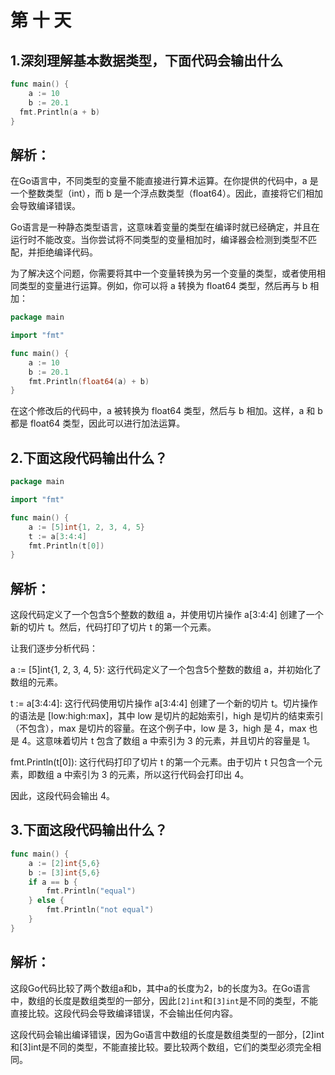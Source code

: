 # 第 十 天

## 1.深刻理解基本数据类型，下面代码会输出什么

```go
func main() {
	a := 10
	b := 20.1
  fmt.Println(a + b)
}
```

## 解析：
在Go语言中，不同类型的变量不能直接进行算术运算。在你提供的代码中，a 是一个整数类型（int），而 b 是一个浮点数类型（float64）。因此，直接将它们相加会导致编译错误。

Go语言是一种静态类型语言，这意味着变量的类型在编译时就已经确定，并且在运行时不能改变。当你尝试将不同类型的变量相加时，编译器会检测到类型不匹配，并拒绝编译代码。

为了解决这个问题，你需要将其中一个变量转换为另一个变量的类型，或者使用相同类型的变量进行运算。例如，你可以将 a 转换为 float64 类型，然后再与 b 相加：

```go
package main

import "fmt"

func main() {
	a := 10
	b := 20.1
	fmt.Println(float64(a) + b)
}
```

在这个修改后的代码中，a 被转换为 float64 类型，然后与 b 相加。这样，a 和 b 都是 float64 类型，因此可以进行加法运算。

## 2.下面这段代码输出什么？

```go
package main

import "fmt"

func main() {
	a := [5]int{1, 2, 3, 4, 5}
	t := a[3:4:4]
	fmt.Println(t[0])
}
```

## 解析：
这段代码定义了一个包含5个整数的数组 a，并使用切片操作 a[3:4:4] 创建了一个新的切片 t。然后，代码打印了切片 t 的第一个元素。

让我们逐步分析代码：

a := [5]int{1, 2, 3, 4, 5}: 这行代码定义了一个包含5个整数的数组 a，并初始化了数组的元素。

t := a[3:4:4]: 这行代码使用切片操作 a[3:4:4] 创建了一个新的切片 t。切片操作的语法是 [low:high:max]，其中 low 是切片的起始索引，high 是切片的结束索引（不包含），max 是切片的容量。在这个例子中，low 是 3，high 是 4，max 也是 4。这意味着切片 t 包含了数组 a 中索引为 3 的元素，并且切片的容量是 1。

fmt.Println(t[0]): 这行代码打印了切片 t 的第一个元素。由于切片 t 只包含一个元素，即数组 a 中索引为 3 的元素，所以这行代码会打印出 4。

因此，这段代码会输出 4。

## 3.下面这段代码输出什么？

```go
func main() {
	a := [2]int{5,6}
	b := [3]int{5,6}
	if a == b {
		fmt.Println("equal")
	} else {
		fmt.Println("not equal")
	}
}
```
## 解析：
这段Go代码比较了两个数组a和b，其中a的长度为2，b的长度为3。在Go语言中，数组的长度是数组类型的一部分，因此`[2]int`和`[3]int`是不同的类型，不能直接比较。这段代码会导致编译错误，不会输出任何内容。

这段代码会输出编译错误，因为Go语言中数组的长度是数组类型的一部分，[2]int和[3]int是不同的类型，不能直接比较。要比较两个数组，它们的类型必须完全相同。


